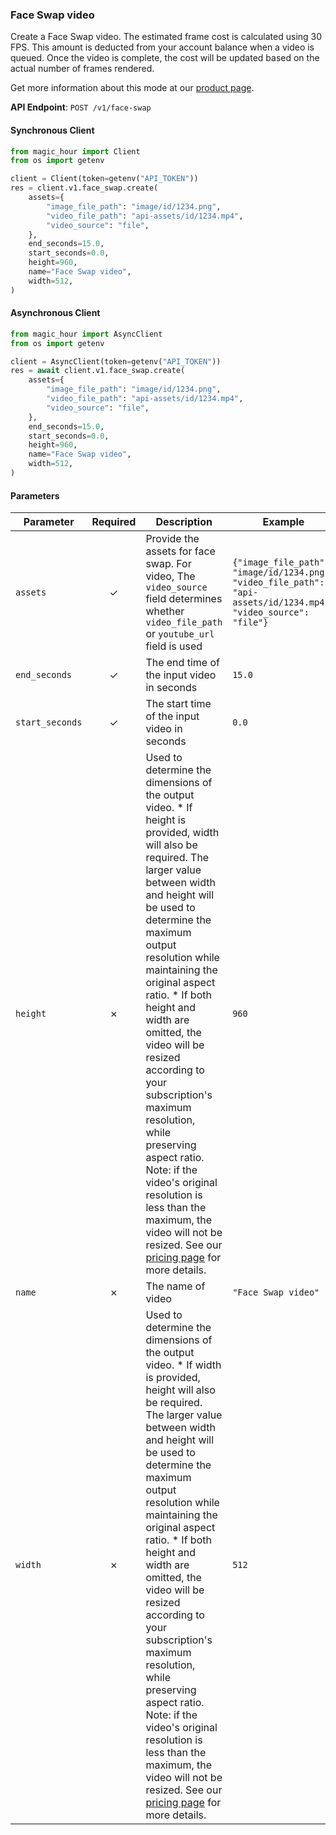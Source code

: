 
### Face Swap video <a name="create"></a>

Create a Face Swap video. The estimated frame cost is calculated using 30 FPS. This amount is deducted from your account balance when a video is queued. Once the video is complete, the cost will be updated based on the actual number of frames rendered.
  
Get more information about this mode at our [product page](/products/face-swap).
  

**API Endpoint**: `POST /v1/face-swap`

#### Synchronous Client

```python
from magic_hour import Client
from os import getenv

client = Client(token=getenv("API_TOKEN"))
res = client.v1.face_swap.create(
    assets={
        "image_file_path": "image/id/1234.png",
        "video_file_path": "api-assets/id/1234.mp4",
        "video_source": "file",
    },
    end_seconds=15.0,
    start_seconds=0.0,
    height=960,
    name="Face Swap video",
    width=512,
)

```

#### Asynchronous Client

```python
from magic_hour import AsyncClient
from os import getenv

client = AsyncClient(token=getenv("API_TOKEN"))
res = await client.v1.face_swap.create(
    assets={
        "image_file_path": "image/id/1234.png",
        "video_file_path": "api-assets/id/1234.mp4",
        "video_source": "file",
    },
    end_seconds=15.0,
    start_seconds=0.0,
    height=960,
    name="Face Swap video",
    width=512,
)

```

#### Parameters

| Parameter | Required | Description | Example |
|-----------|:--------:|-------------|--------|
| `assets` | ✓ | Provide the assets for face swap. For video, The `video_source` field determines whether `video_file_path` or `youtube_url` field is used | `{"image_file_path": "image/id/1234.png", "video_file_path": "api-assets/id/1234.mp4", "video_source": "file"}` |
| `end_seconds` | ✓ | The end time of the input video in seconds | `15.0` |
| `start_seconds` | ✓ | The start time of the input video in seconds | `0.0` |
| `height` | ✗ | Used to determine the dimensions of the output video.     * If height is provided, width will also be required. The larger value between width and height will be used to determine the maximum output resolution while maintaining the original aspect ratio. * If both height and width are omitted, the video will be resized according to your subscription's maximum resolution, while preserving aspect ratio.  Note: if the video's original resolution is less than the maximum, the video will not be resized.  See our [pricing page](https://magichour.ai/pricing) for more details. | `960` |
| `name` | ✗ | The name of video | `"Face Swap video"` |
| `width` | ✗ | Used to determine the dimensions of the output video.     * If width is provided, height will also be required. The larger value between width and height will be used to determine the maximum output resolution while maintaining the original aspect ratio. * If both height and width are omitted, the video will be resized according to your subscription's maximum resolution, while preserving aspect ratio.  Note: if the video's original resolution is less than the maximum, the video will not be resized.  See our [pricing page](https://magichour.ai/pricing) for more details. | `512` |
